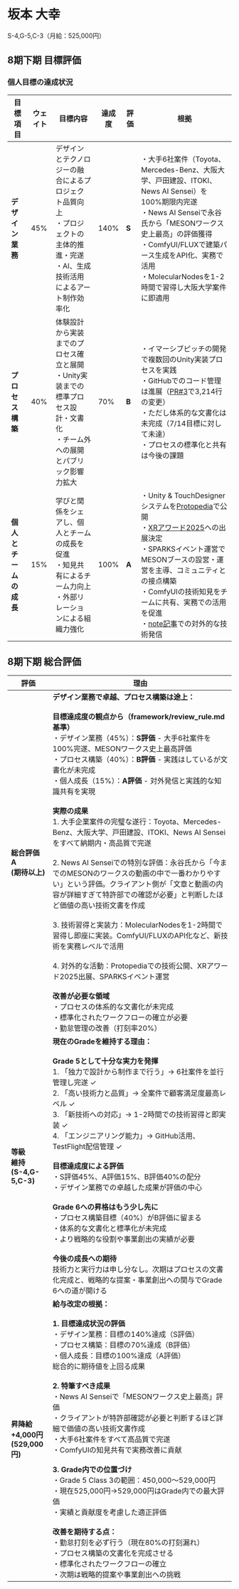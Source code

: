# 坂本 大幸

S-4,G-5,C-3（月給：525,000円）

## 8期下期 目標評価

### 個人目標の達成状況

| 目標項目 | ウェイト | 目標内容 | 達成度 | 評価 | 根拠 |
|---------|----------|----------|--------|------|------|
| **デザイン業務** | 45% | デザインとテクノロジーの融合によるプロジェクト品質向上<br>・プロジェクトの主体的推進・完遂<br>・AI、生成技術活用によるアート制作効率化 | 140% | **S** | ・大手6社案件（Toyota、Mercedes-Benz、大阪大学、戸田建設、ITOKI、News AI Sensei）を100%期限内完遂<br>・News AI Senseiで永谷氏から「MESONワークス史上最高」の評価獲得<br>・ComfyUI/FLUXで建築パース生成をAPI化、実務で活用<br>・MolecularNodesを1-2時間で習得し大阪大学案件に即適用 |
| **プロセス構築** | 40% | 体験設計から実装までのプロセス確立と展開<br>・Unity実装までの標準プロセス設計・文書化<br>・チーム外への展開とパブリック影響力拡大 | 70% | **B** | ・イマーシブピッチの開発で複数回のUnity実装プロセスを実践<br>・GitHubでのコード管理は進展（[PR#3](https://github.com/MESON-inc/ItokiProject/pull/3)で3,214行の変更）<br>・ただし体系的な文書化は未完成（7/14目標に対して未達）<br>・プロセスの標準化と共有は今後の課題 |
| **個人とチームの成長** | 15% | 学びと関係をシェアし、個人とチームの成長を促進<br>・知見共有によるチーム力向上<br>・外部リレーションによる組織力強化 | 100% | **A** | ・Unity & TouchDesignerシステムを[Protopedia](https://protopedia.net/prototype/private/c116319c-3608-4ab1-8dd4-d1ddb9b88385)で公開<br>・[XRアワード2025](https://xrc.or.jp/award2025/)への出展決定<br>・SPARKSイベント運営でMESONブースの設営・運営を主導、コミュニティとの接点構築<br>・ComfyUIの技術知見をチームに共有、実務での活用を促進<br>・[note記事](https://note.com/hiroyukisakam/n/n60ecd89dbc87)での対外的な技術発信 |

## 8期下期 総合評価

| 評価 | 理由 |
|------|------|
| **総合評価**<br>**A**<br>**(期待以上)** | **デザイン業務で卓越、プロセス構築は途上：**<br><br>**目標達成度の観点から（framework/review_rule.md基準）**<br>・デザイン業務（45%）：**S評価** - 大手6社案件を100%完遂、MESONワークス史上最高評価<br>・プロセス構築（40%）：**B評価** - 実践はしているが文書化が未完成<br>・個人成長（15%）：**A評価** - 対外発信と実践的な知識共有を実現<br><br>**実際の成果**<br>1. 大手企業案件の完璧な遂行：Toyota、Mercedes-Benz、大阪大学、戸田建設、ITOKI、News AI Senseiをすべて納期内・高品質で完遂<br><br>2. News AI Senseiでの特別な評価：永谷氏から「今までのMESONのワークスの動画の中で一番わかりやすい」という評価。クライアント側が「文章と動画の内容が詳細すぎて特許部での確認が必要」と判断したほど価値の高い技術文書を作成<br><br>3. 技術習得と実装力：MolecularNodesを1-2時間で習得し即座に実装。ComfyUI/FLUXのAPI化など、新技術を実務レベルで活用<br><br>4. 対外的な活動：Protopediaでの技術公開、XRアワード2025出展、SPARKSイベント運営<br><br>**改善が必要な領域**<br>・プロセスの体系的な文書化が未完成<br>・標準化されたワークフローの確立が必要<br>・勤怠管理の改善（打刻率20%） |
| **等級**<br>**維持**<br>**(S-4,G-5,C-3)** | **現在のGradeを維持する理由：**<br><br>**Grade 5として十分な実力を発揮**<br>1. 「独力で設計から制作まで行う」→ 6社案件を並行管理し完遂 ✓<br>2. 「高い技術力と品質」→ 全案件で顧客満足度最高レベル ✓<br>3. 「新技術への対応」→ 1-2時間での技術習得と即実装 ✓<br>4. 「エンジニアリング能力」→ GitHub活用、TestFlight配信管理 ✓<br><br>**目標達成度による評価**<br>・S評価45%、A評価15%、B評価40%の配分<br>・デザイン業務での卓越した成果が評価の中心<br><br>**Grade 6への昇格はもう少し先に**<br>・プロセス構築目標（40%）がB評価に留まる<br>・体系的な文書化と標準化が未完成<br>・より戦略的な役割や事業創出の実績が必要<br><br>**今後の成長への期待**<br>技術力と実行力は申し分なし。次期はプロセスの文書化完成と、戦略的な提案・事業創出への関与でGrade 6への道が開ける |
| **昇降給**<br>**+4,000円**<br>**(529,000円)** | **給与改定の根拠：**<br><br>**1. 目標達成状況の評価**<br>・デザイン業務：目標の140%達成（S評価）<br>・プロセス構築：目標の70%達成（B評価）<br>・個人成長：目標の100%達成（A評価）<br>総合的に期待値を上回る成果<br><br>**2. 特筆すべき成果**<br>・News AI Senseiで「MESONワークス史上最高」評価<br>・クライアントが特許部確認が必要と判断するほど詳細で価値の高い技術文書作成<br>・大手6社案件をすべて高品質で完遂<br>・ComfyUIの知見共有で実務改善に貢献<br><br>**3. Grade内での位置づけ**<br>・Grade 5 Class 3の範囲：450,000～529,000円<br>・現在525,000円→529,000円はGrade内での最大評価<br>・実績と貢献度を考慮した適正評価<br><br>**改善を期待する点：**<br>・勤怠打刻を必ず行う（現在80%の打刻漏れ）<br>・プロセス構築の文書化を完成させる<br>・標準化されたワークフローの確立<br>・次期は戦略的提案や事業創出への挑戦 |